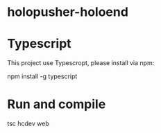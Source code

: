 # holopusher-holoend

# Typescript
This project use Typescropt, please install via npm:

  npm install -g typescript
  
# Run and compile

  tsc
  hcdev web
